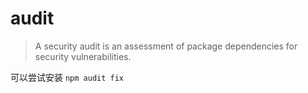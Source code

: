 # audit

> A security audit is an assessment of package dependencies for security vulnerabilities.


可以尝试安装 `npm audit fix`